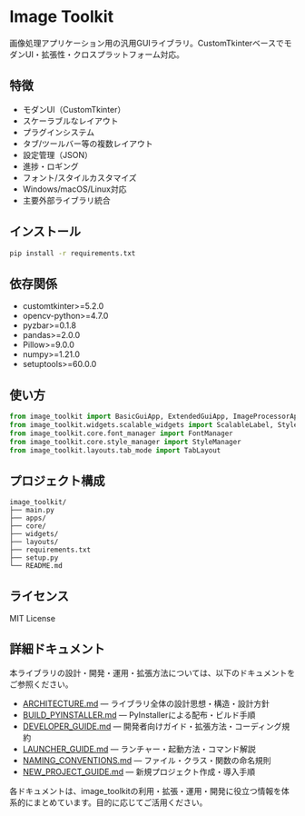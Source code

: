 # Image Toolkit

画像処理アプリケーション用の汎用GUIライブラリ。CustomTkinterベースでモダンUI・拡張性・クロスプラットフォーム対応。

## 特徴
- モダンUI（CustomTkinter）
- スケーラブルなレイアウト
- プラグインシステム
- タブ/ツールバー等の複数レイアウト
- 設定管理（JSON）
- 進捗・ロギング
- フォント/スタイルカスタマイズ
- Windows/macOS/Linux対応
- 主要外部ライブラリ統合

## インストール
```sh
pip install -r requirements.txt
```

## 依存関係
- customtkinter>=5.2.0
- opencv-python>=4.7.0
- pyzbar>=0.1.8
- pandas>=2.0.0
- Pillow>=9.0.0
- numpy>=1.21.0
- setuptools>=60.0.0

## 使い方
```python
from image_toolkit import BasicGuiApp, ExtendedGuiApp, ImageProcessorApp
from image_toolkit.widgets.scalable_widgets import ScalableLabel, StyledButton
from image_toolkit.core.font_manager import FontManager
from image_toolkit.core.style_manager import StyleManager
from image_toolkit.layouts.tab_mode import TabLayout
```

## プロジェクト構成
```
image_toolkit/
├── main.py
├── apps/
├── core/
├── widgets/
├── layouts/
├── requirements.txt
├── setup.py
└── README.md
```

## ライセンス
MIT License

## 詳細ドキュメント

本ライブラリの設計・開発・運用・拡張方法については、以下のドキュメントをご参照ください。

- [ARCHITECTURE.md](docs/ARCHITECTURE.md) — ライブラリ全体の設計思想・構造・設計方針
- [BUILD_PYINSTALLER.md](docs/BUILD_PYINSTALLER.md) — PyInstallerによる配布・ビルド手順
- [DEVELOPER_GUIDE.md](docs/DEVELOPER_GUIDE.md) — 開発者向けガイド・拡張方法・コーディング規約
- [LAUNCHER_GUIDE.md](docs/LAUNCHER_GUIDE.md) — ランチャー・起動方法・コマンド解説
- [NAMING_CONVENTIONS.md](docs/NAMING_CONVENTIONS.md) — ファイル・クラス・関数の命名規則
- [NEW_PROJECT_GUIDE.md](docs/NEW_PROJECT_GUIDE.md) — 新規プロジェクト作成・導入手順

各ドキュメントは、image_toolkitの利用・拡張・運用・開発に役立つ情報を体系的にまとめています。目的に応じてご活用ください。
